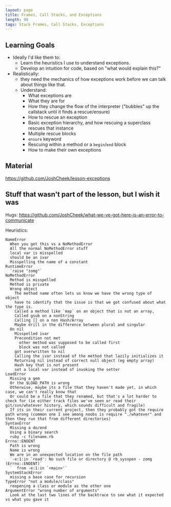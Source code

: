 ```yaml
---
layout: page
title: Frames, Call Stacks, and Exceptions
length: 90
tags: Stack Frames, Call Stacks, Exceptions
---
```


## Learning Goals

* Ideally I'd like them to:
  * Learn the heuristics I use to understand exceptions.
  * Develop an intuition for code, based on "what would explain this?"
* Realistically:
  * they need the mechanics of how exceptions work before we can talk about things like that.
  * Understand:
    * What exceptions are
    * What they are for
    * How they change the flow of the interpreter ("bubbles" up the callstack until it finds a rescue/ensure)
    * How to rescue an exception
    * Basic exception hierarchy, and how rescuing a superclass rescues that instance
    * Multiple rescue blocks
    * `ensure` keyword
    * Rescuing within a method or a `begin`/`end` block
    * How to make their own exceptions

## Material

https://github.com/JoshCheek/lesson-exceptions

## Stuff that wasn't part of the lesson, but I wish it was

Hugs: https://github.com/JoshCheek/what-we-ve-got-here-is-an-error-to-communicate

Heuristics:

```
NameError
  When you get this vs a NoMethodError
  All the normal NoMethodError stuff
  local var is misspelled
  should be an ivar
  Misspelling the name of a constant
RuntimeError
  `raise "zomg"`
NoMethodError
  Method is misspelled
  Method is private
  Wrong object
    The method name often lets us know we have the wrong type of object
    have to identify that the issue is that we got confused about what the type is.
    Called a method like `map` on an object that is not an array,
    Called gsub on a nonString
    Calling [] on a non Hash/Array
    Maybe drill in the difference between plural and singular
  On nil
    Misspelled ivar
    Precondition not met
      other method was supposed to be called first
      block was not called
    got overwritten to nil
    Calling the ivar instead of the method that lazily initializes it
    Returning nil instead of correct null object (eg empty array)
    Hash key that is not present
    set a local var instead of invoking the setter
LoadError
  Missing a gem
  Or the $LOAD_PATH is wrong
  Otherwise, maybe its a file that they haven't made yet, in which case, we can't really know that
  Or could be a file that they renamed, but that's a lot harder to check for (ie either track files we've seen or read their git/svn/whatever history, which sounds difficult and fragile)
  If its in their current project, then they probably got the require path wrong (common one I see among noobs is require "./whatever" and then they run that from different directories)
SyntaxError
  Missing a do/end
  Using a binary search
  ruby -c filename.rb
Errno::ENOENT
  Path is wrong
  Name is wrong
  We are in an unexpected location on the file path
  `-e:1:in `read': No such file or directory @ rb_sysopen - zomg (Errno::ENOENT)`
  `  from -e:1:in `<main>'`
SystemStackError
  missing a base case for recursion
TypeError "not a module/class"
  reopening a class or module as the other one
ArgumentError "wrong number of arguments"
  Look at the last two lines of the backtrace to see what it expected vs what you gave it
```
